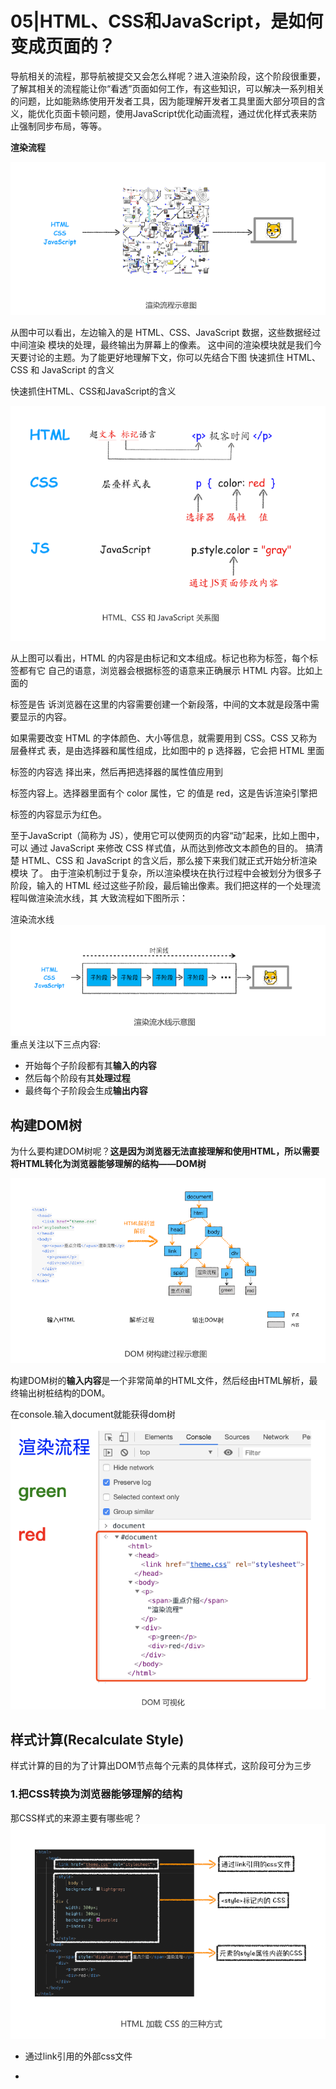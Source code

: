 # 05|HTML、CSS和JavaScript，是如何变成页面的？

导航相关的流程，那导航被提交又会怎么样呢？进入渲染阶段，这个阶段很重要，了解其相关的流程能让你“看透”页面如何工作，有这些知识，可以解决一系列相关的问题，比如能熟练使用开发者工具，因为能理解开发者工具里面大部分项目的含义，能优化页面卡顿问题，使用JavaScript优化动画流程，通过优化样式表来防止强制同步布局，等等。

**渲染流程**

![这是图片](1.png)

从图中可以看出，左边输入的是 HTML、CSS、JavaScript 数据，这些数据经过中间渲染
模块的处理，最终输出为屏幕上的像素。
这中间的渲染模块就是我们今天要讨论的主题。为了能更好地理解下文，你可以先结合下图
快速抓住 HTML、CSS 和 JavaScript 的含义

快速抓住HTML、CSS和JavaScript的含义

![这是图片](2.png)


从上图可以看出，HTML 的内容是由标记和文本组成。标记也称为标签，每个标签都有它
自己的语意，浏览器会根据标签的语意来正确展示 HTML 内容。比如上面的<p>标签是告
诉浏览器在这里的内容需要创建一个新段落，中间的文本就是段落中需要显示的内容。

如果需要改变 HTML 的字体颜色、大小等信息，就需要用到 CSS。CSS 又称为层叠样式
表，是由选择器和属性组成，比如图中的 p 选择器，它会把 HTML 里面<p>标签的内容选
择出来，然后再把选择器的属性值应用到<p>标签内容上。选择器里面有个 color 属性，它
的值是 red，这是告诉渲染引擎把<p>标签的内容显示为红色。

至于JavaScript（简称为 JS），使用它可以使网页的内容“动”起来，比如上图中，可以
通过 JavaScript 来修改 CSS 样式值，从而达到修改文本颜色的目的。
搞清楚 HTML、CSS 和 JavaScript 的含义后，那么接下来我们就正式开始分析渲染模块
了。
由于渲染机制过于复杂，所以渲染模块在执行过程中会被划分为很多子阶段，输入的
HTML 经过这些子阶段，最后输出像素。我们把这样的一个处理流程叫做渲染流水线，其
大致流程如下图所示：


渲染流水线
![这是图片](3.png)
重点关注以下三点内容:
- 开始每个子阶段都有其**输入的内容**
- 然后每个阶段有其**处理过程**
- 最终每个子阶段会生成**输出内容**

## 构建DOM树

为什么要构建DOM树呢？**这是因为浏览器无法直接理解和使用HTML，所以需要将HTML转化为浏览器能够理解的结构——DOM树**

![这是图片](5.png)

构建DOM树的**输入内容**是一个非常简单的HTML文件，然后经由HTML解析，最终输出树桩结构的DOM。

在console.输入document就能获得dom树
![这是图片](6.png)




## 样式计算(Recalculate Style)

样式计算的目的为了计算出DOM节点每个元素的具体样式，这阶段可分为三步

### 1.把CSS转换为浏览器能够理解的结构

那CSS样式的来源主要有哪些呢？
![这是图片](7.png)

- 通过link引用的外部css文件
- <style>标记内的CSS
- 元素的style属性内嵌的css
  
  和HTML文件一样，浏览器也无法直接理解这些纯文本的CSS样式，所以**渲染引擎接收到CSS文本时，会执行一个转化操作，将CSS文本转换位浏览器可以理解的结构styleSheets**


  为了加深理解，可以在Chrome控制台查看其结构，只需要在控制台输入document.styleSheets,然后就能看到如下图所示结构

![这是图片](8.png)
从图中可以看出，这个样式表包含了很多种样式，已经把那三种来源的样式都包含进去了。
当然样式表的具体结构不是我们今天讨论的重点，你只需要知道渲染引擎会把获取到的
CSS 文本全部转换为 styleSheets 结构中的数据，并且该结构同时具备了查询和修改功
能，这会为后面的样式操作提供基础。


### 2.转换样式表中的属性值，使其标准化

现在把现有CSS文本转化为浏览器可以理解的结构，那么**接下来就要对其进行属性的标准化操作**
```css
body{font-size:2em}
p{color:bule}
span{dislay:none}
div p{ color:green}
div{color:red}

```

CSS文本很多属性值，如2em、blue、bold，这些类型数值不容易被渲染引擎理解，所以**需要将所有值转换为渲染引擎容易理解的、标准化的计算值**，这个过程就是属性值标准化。

![这是图片](9.png)


从图中可以看到，2em 被解析成了 32px，red 被解析成了 rgb(255,0,0)，bold 被解析成
了 700……


### 3.计算出DOM树中每个节点的具体样式
现在样式的属性已被标准化了，接下来就需要计算 DOM 树中每个节点的样式属性了，如
何计算呢？

**这就涉及到CSS的继承规则和层叠规则了**

首先是Css继承。**Css继承就是每个DOM节点都包含有父节点的样式**，这么说有点抽象，我们可以结合具体例子。
看下面这样一张样式表样式表如何应用到DOM节点上的。

```css
body{font-size:20px}
p{color:blue};
span{display:none}
div{font-weight:bold;color:red}
div p{color:green}
```

![这是图片](10.png)

为了加深CSS继承的理解，可以打开Chrome的"开发者工具"，选择第一个
“element”标签，再选择“style”子标签，你会看到如下界面

![这是图片](11.png)

这个界面展示的信息很丰富，大致可描述为如下。
首先，可以选择要查看的元素的样式（位于图中的区域 2 中），在图中的第 1 个区域中
点击对应的元素元素，就可以了下面的区域查看该元素的样式了。比如这里我们选择的元
素是<p>标签，位于 html.body.div. 这个路径下面。
其次，可以从样式来源（位于图中的区域 3 中）中查看样式的具体来源信息，看看是来
源于样式文件，还是来源于 UserAgent 样式表。这里需要特别提下 UserAgent 样式，
它是浏览器提供的一组默认样式，如果你不提供任何样式，默认使用的就是 UserAgent
样式。
最后，可以通过区域 2 和区域 3 来查看样式继承的具体过程。
以上就是 CSS 继承的一些特性，样式计算过程中，会根据 DOM 节点的继承关系来合理计
算节点样式。

样式计算过程中第二个规则是样式层叠。**层叠是CSS的一个基本特征，它是一个定义为如何合并多个源的属性值的算法。它在Css处于核心地位，Css的全称“层叠样式”**


总之，样式计算阶段的目的是为了计算出 DOM 节点中每个元素的具体样式，在计算过程
中需要遵守 CSS 的继承和层叠两个规则。这个阶段最终输出的内容是每个 DOM 节点的样
式，并被保存在 ComputedStyle 的结构内。
如果你想了解每个 DOM 元素最终的计算样式，可以打开 Chrome 的“开发者工具”，选
择第一个“element”标签，然后再选择“Computed”子标签，如下图所示：

![这是图片](12.png)



## 布局阶段



有DOM树和DOM树中元素的样式，但这还不族显示页面，因为不知道DOM元素的几何位置信息。**那么接下来需要计算出DOM树中可见元素的几何位置，我们把这个计算过程叫做布局。**

### 1.创建布局树
![这是图片](./img/13.png)
为了构建布局树，浏览器大体上完成了下面这些工作：

遍历 DOM 树中的所有可见节点，并把这些节点加到布局中；

而不可见的节点会被布局树忽略掉，如 head 标签下面的全部内容，再比如

body.p.span 这个元素，因为它的属性包含 dispaly:none，所以这个元素也没有被包进
布局树。

### 2.布局计算

现在我们有了一棵完整的布局树。那么接下来，就要计算布局树节点的坐标位置了。布局的
计算过程非常复杂，我们这里先跳过不讲，等到后面章节中我再做详细的介绍。
在执行布局操作的时候，会把布局运算的结果重新写回布局树中，所以布局树既是输入内容
也是输出内容，这是布局阶段一个不合理的地方，因为在布局阶段并没有清晰地将输入内容
和输出内容区分开来。针对这个问题，Chrome 团队正在重构布局代码，下一代布局系统
叫 LayoutNG，试图更清晰地分离输入和输出，从而让新设计的布局算法更加简单。


## 总结

浏览器不能直接理解 HTML 数据，所以第一步需要将其转换为浏览器能够理解的 DOM
树结构；

生成 DOM 树后，还需要根据 CSS 样式表，来计算出 DOM 树所有节点的样式；

最后计算 DOM 元素的布局信息，使其都保存在布局树中。